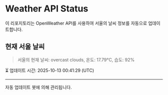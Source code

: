 
# Weather API Status

이 리포지토리는 OpenWeather API를 사용하여 서울의 날씨 정보를 자동으로 업데이트합니다.

## 현재 서울 날씨
> 서울의 현재 날씨: overcast clouds, 온도: 17.79°C, 습도: 92%

⏳ 업데이트 시간: 2025-10-13 00:41:29 (UTC)

---
자동 업데이트 봇에 의해 관리됩니다.
